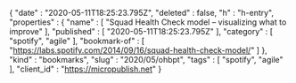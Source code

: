 {
  "date" : "2020-05-11T18:25:23.795Z",
  "deleted" : false,
  "h" : "h-entry",
  "properties" : {
    "name" : [ "Squad Health Check model – visualizing what to improve" ],
    "published" : [ "2020-05-11T18:25:23.795Z" ],
    "category" : [ "spotify", "agile" ],
    "bookmark-of" : [ "https://labs.spotify.com/2014/09/16/squad-health-check-model/" ]
  },
  "kind" : "bookmarks",
  "slug" : "2020/05/ohbpt",
  "tags" : [ "spotify", "agile" ],
  "client_id" : "https://micropublish.net"
}
